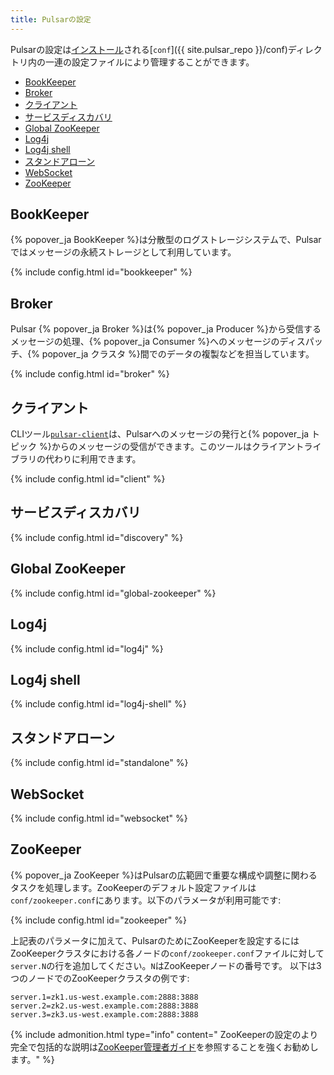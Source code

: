 ```yaml
---
title: Pulsarの設定
---
```


<!--

    Licensed to the Apache Software Foundation (ASF) under one
    or more contributor license agreements.  See the NOTICE file
    distributed with this work for additional information
    regarding copyright ownership.  The ASF licenses this file
    to you under the Apache License, Version 2.0 (the
    "License"); you may not use this file except in compliance
    with the License.  You may obtain a copy of the License at

      http://www.apache.org/licenses/LICENSE-2.0

    Unless required by applicable law or agreed to in writing,
    software distributed under the License is distributed on an
    "AS IS" BASIS, WITHOUT WARRANTIES OR CONDITIONS OF ANY
    KIND, either express or implied.  See the License for the
    specific language governing permissions and limitations
    under the License.

-->

Pulsarの設定は[インストール](../../getting-started/LocalCluster)される[`conf`]({{ site.pulsar_repo }}/conf)ディレクトリ内の一連の設定ファイルにより管理することができます。

* [BookKeeper](#bookkeeper)
* [Broker](#broker)
* [クライアント](#クライアント)
* [サービスディスカバリ](#サービスディスカバリ)
* [Global ZooKeeper](#global-zookeeper)
* [Log4j](#log4j)
* [Log4j shell](#log4j-shell)
* [スタンドアローン](#スタンドアローン)
* [WebSocket](#websocket)
* [ZooKeeper](#zookeeper)

## BookKeeper

{% popover_ja BookKeeper %}は分散型のログストレージシステムで、Pulsarではメッセージの永続ストレージとして利用しています。

{% include config.html id="bookkeeper" %}

## Broker

Pulsar {% popover_ja Broker %}は{% popover_ja Producer %}から受信するメッセージの処理、{% popover_ja Consumer %}へのメッセージのディスパッチ、{% popover_ja クラスタ %}間でのデータの複製などを担当しています。

{% include config.html id="broker" %}

## クライアント

CLIツール[`pulsar-client`](../CliTools#pulsar-client)は、Pulsarへのメッセージの発行と{% popover_ja トピック %}からのメッセージの受信ができます。このツールはクライアントライブラリの代わりに利用できます。

{% include config.html id="client" %}

## サービスディスカバリ

{% include config.html id="discovery" %}

## Global ZooKeeper

{% include config.html id="global-zookeeper" %}

## Log4j

{% include config.html id="log4j" %}

## Log4j shell

{% include config.html id="log4j-shell" %}

## スタンドアローン

{% include config.html id="standalone" %}

## WebSocket

{% include config.html id="websocket" %}

## ZooKeeper

{% popover_ja ZooKeeper %}はPulsarの広範囲で重要な構成や調整に関わるタスクを処理します。ZooKeeperのデフォルト設定ファイルは`conf/zookeeper.conf`にあります。以下のパラメータが利用可能です: 

{% include config.html id="zookeeper" %}

上記表のパラメータに加えて、PulsarのためにZooKeeperを設定するにはZooKeeperクラスタにおける各ノードの`conf/zookeeper.conf`ファイルに対して`server.N`の行を追加してください。`N`はZooKeeperノードの番号です。 以下は3つのノードでのZooKeeperクラスタの例です:

```properties
server.1=zk1.us-west.example.com:2888:3888
server.2=zk2.us-west.example.com:2888:3888
server.3=zk3.us-west.example.com:2888:3888
```

{% include admonition.html type="info" content="
ZooKeeperの設定のより完全で包括的な説明は[ZooKeeper管理者ガイド](https://zookeeper.apache.org/doc/current/zookeeperAdmin.html)を参照することを強くお勧めします。" %}

